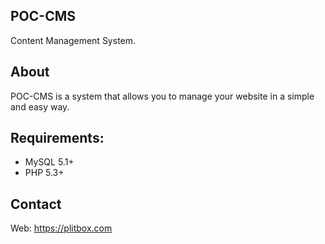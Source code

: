 POC-CMS
-----

Content Management System.


About
-----

POC-CMS is a system that allows you to manage your website in a simple and easy way.


Requirements:
-------------
- MySQL 5.1+
- PHP 5.3+


Contact
--------
Web: https://plitbox.com
